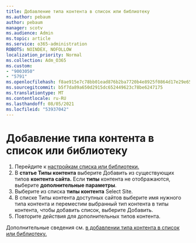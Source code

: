 ```yaml
---
title: Добавление типа контента в список или библиотеку
ms.author: pebaum
author: pebaum
manager: scotv
ms.audience: Admin
ms.topic: article
ms.service: o365-administration
ROBOTS: NOINDEX, NOFOLLOW
localization_priority: Normal
ms.collection: Adm_O365
ms.custom:
- "9003050"
- "5791"
ms.openlocfilehash: f8ae915e7c78bb01ead876b2ba7720b4e8925f0864d17e29e65a3f664a79dda1
ms.sourcegitcommit: b5f7da89a650d2915dc652449623c78be6247175
ms.translationtype: MT
ms.contentlocale: ru-RU
ms.lasthandoff: 08/05/2021
ms.locfileid: "53937042"
---
```

# <a name="add-a-content-type-to-a-list-or-library"></a>Добавление типа контента в список или библиотеку

1. Перейдите к [настройкам списка или библиотеки.](https://support.microsoft.com/en-us/office/edit-list-settings-in-sharepoint-online-4d35793b-246e-42a3-990c-563a83795b7f)
2. В **статье Типы контента** выберите Добавить из существующих типов **контента сайта.** Если  **типы**  контента не отображаются, выберите  **дополнительные параметры**.
3. Выберите из списка  **типы контента**  Select Site.
4. В списке Типы контента доступных сайтов выберите имя нужного типа контента и переместим выбранный тип контента в типы контента, чтобы добавить список, выберите Добавить.
5. Повторите действия для дополнительных типов контента.

Дополнительные сведения см. [в добавлении типа контента в список или библиотеку.](https://support.microsoft.com/en-us/office/add-a-content-type-to-a-list-or-library-917366ae-f7a2-47ad-87a5-9689a1884e60)